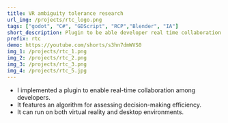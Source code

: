 ```yaml
---
title: VR ambiguity tolerance research
url_img: /projects/rtc_logo.png
tags: ["godot", "C#", "GDScript", "RCP","Blender", "IA"]
short_description: Plugin to be able developer real time collaboration in Godot
prefix: rtc
demo: https://youtube.com/shorts/s3hn7dmWVS0
img_1: /projects/rtc_1.png
img_2: /projects/rtc_2.png
img_3: /projects/rtc_3.png
img_4: /projects/rtc_5.jpg
---
```

- I implemented a plugin to enable real-time collaboration among developers.
- It features an algorithm for assessing decision-making efficiency.
- It can run on both virtual reality and desktop environments.